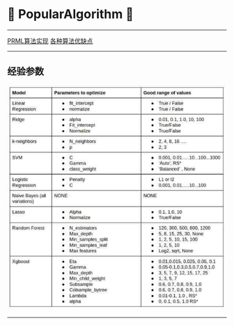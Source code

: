 # :rocket: PopularAlgorithm :facepunch:
---

[PRML算法实现][1]
[各种算法优缺点][3]

---
## 经验参数
![经验参数][2]




---
[1]: https://github.com/ctgk/PRML
[2]: https://github.com/Jie-Yuan/GithubPicture/raw/master/ExperienceParameters.jpg
[3]: http://blog.csdn.net/u012422446/article/details/53034260





















